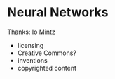 # Neural Networks

Thanks: Io Mintz

- licensing
- Creative Commons?
- inventions
- copyrighted content
